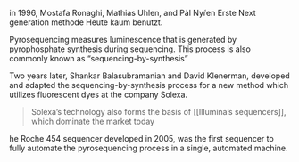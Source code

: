 
in 1996, Mostafa Ronaghi, Mathias Uhlen, and Pȧl Nyŕen 
Erste Next generation methode
Heute kaum benutzt.

Pyrosequencing measures luminescence that is generated by pyrophosphate synthesis during sequencing.
This process is also commonly known as “sequencing-by-synthesis”

Two years later, Shankar Balasubramanian and David Klenerman, developed and adapted the sequencing-by-synthesis process for a new method which utilizes fluorescent dyes at the company Solexa.
> Solexa’s technology also forms the basis of [[Illumina’s sequencers]], which dominate the market today

he Roche 454 sequencer developed in 2005, was the first sequencer to fully automate the pyrosequencing process in a single, automated machine.